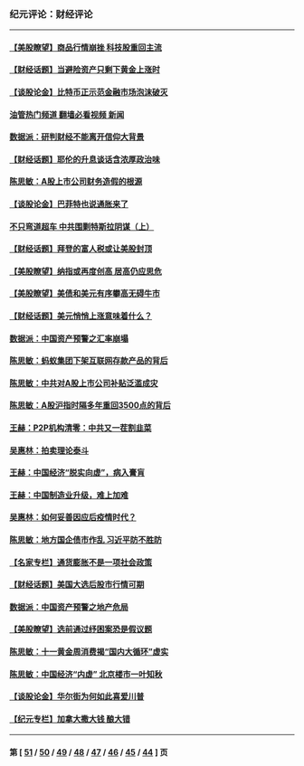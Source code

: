 ### 纪元评论：财经评论
---
#### [【美股瞭望】商品行情崩挫 科技股重回主流](../../pages/nsc1026/n13029798.md?07030330) 
#### [【财经话题】当避险资产只剩下黄金上涨时](../../pages/nsc1026/n12975626.md?07030330) 
#### [【谈股论金】比特币正示范金融市场泡沫破灭](../../pages/nsc1026/n12961769.md?07030330) 
#### [油管热门频道 翻墙必看视频 新闻](ok?07030330)
#### [数据派：研判财经不能离开信仰大背景](../../pages/nsc1026/n12932684.md?07030330) 
#### [【财经话题】耶伦的升息谈话含浓厚政治味](../../pages/nsc1026/n12927299.md?07030330) 
#### [陈思敏：A股上市公司财务造假的根源](../../pages/nsc1026/n11229323.md?07030330) 
#### [【谈股论金】巴菲特也说通胀来了](../../pages/nsc1026/n12922463.md?07030330) 
#### [不只弯道超车 中共围剿特斯拉阴谋（上）](../../pages/nsc1026/n12919595.md?07030330) 
#### [【财经话题】拜登的富人税或让美股封顶](../../pages/nsc1026/n12899125.md?07030330) 
#### [【美股瞭望】纳指或再度创高 居高仍应思危](../../pages/nsc1026/n12878350.md?07030330) 
#### [【美股瞭望】美债和美元有序攀高无碍牛市](../../pages/nsc1026/n12844459.md?07030330) 
#### [【财经话题】美元悄悄上涨意味着什么？](../../pages/nsc1026/n12798222.md?07030330) 
#### [数据派：中国资产预警之汇率崩塌](../../pages/nsc1026/n12774242.md?07030330) 
#### [陈思敏：蚂蚁集团下架互联网存款产品的背后](../../pages/nsc1026/n12719862.md?07030330) 
#### [陈思敏：中共对A股上市公司补贴泛滥成灾](../../pages/nsc1026/n12713263.md?07030330) 
#### [陈思敏：A股沪指时隔多年重回3500点的背后](../../pages/nsc1026/n12675538.md?07030330) 
#### [王赫：P2P机构清零：中共又一茬割韭菜](../../pages/nsc1026/n12614544.md?07030330) 
#### [吴惠林：拍卖理论泰斗](../../pages/nsc1026/n12591360.md?07030330) 
#### [王赫：中国经济“脱实向虚”，病入膏肓](../../pages/nsc1026/n12564946.md?07030330) 
#### [王赫：中国制造业升级，难上加难](../../pages/nsc1026/n12559461.md?07030330) 
#### [吴惠林：如何妥善因应后疫情时代？](../../pages/nsc1026/n12553885.md?07030330) 
#### [陈思敏：地方国企债市作乱 习近平防不胜防](../../pages/nsc1026/n12553384.md?07030330) 
#### [【名家专栏】通货膨胀不是一项社会政策](../../pages/nsc1026/n12528711.md?07030330) 
#### [【财经话题】美国大选后股市行情可期](../../pages/nsc1026/n12514949.md?07030330) 
#### [数据派：中国资产预警之地产危局](../../pages/nsc1026/n12490884.md?07030330) 
#### [【美股瞭望】选前通过纾困案恐是假议题](../../pages/nsc1026/n12487724.md?07030330) 
#### [陈思敏：十一黄金周消费揭“国内大循环”虚实](../../pages/nsc1026/n12468798.md?07030330) 
#### [陈思敏：中国经济“内虚” 北京楼市一叶知秋](../../pages/nsc1026/n12464918.md?07030330) 
#### [【谈股论金】华尔街为何如此喜爱川普](../../pages/nsc1026/n12460691.md?07030330) 
#### [【纪元专栏】加拿大撒大钱 酿大错](../../pages/nsc1026/n12406564.md?07030330) 

---
#### 第 [ [51](./51.md?07030330) / [50](./50.md?07030330) / [49](./49.md?07030330) / [48](./48.md?07030330) / [47](./47.md?07030330) / [46](./46.md?07030330) / [45](./45.md?07030330) / [44](./44.md?07030330) ] 页
